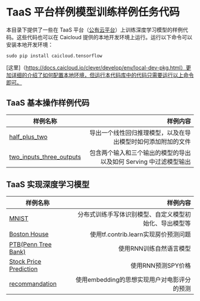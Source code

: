 # TaaS 平台样例模型训练样例任务代码

本目录下提供了一些在 TaaS 平台（[公有云平台](https://taas.caicloud.io)）上训练深度学习模型的样例代码。这些代码也可以在 Caicloud 提供的本地开发环境上运行。运行以下命令可以安装本地开发环境：

```
sudo pip install caicloud.tensorflow
```

[这里]（https://docs.caicloud.io/clever/develop/env/local-dev-pkg.html）更加详细的介绍了如何配置本地环境，但运行本代码库中的代码只需要运行以上命令即可。


## TaaS 基本操作样例代码

|    样例名称                   |              样例内容                    |
| ----------------------------- | ----------------------------------------:|
| [half\_plus\_two](https://github.com/caicloud/taas-examples/tree/master/half_plus_two)        | 导出一个线性回归推理模型，以及在导出模型时如何添加附加的文件   | 
| [two\_inputs\_three\_outputs](https://github.com/caicloud/taas-examples/tree/master/two_inputs_three_outputs)        |   包含两个输入和三个输出的模型的导出以及如何 Serving 中过滤模型输出   | 


## TaaS 实现深度学习模型

|    样例名称                   |              样例内容                    |
| ----------------------------- | ----------------------------------------:|
| [MNIST](https://github.com/caicloud/taas-examples/tree/master/mnist)      | 分布式训练手写体识别模型、自定义模型初始化、导出模型等   | 
| [Boston House](https://github.com/caicloud/taas-examples/tree/master/boston_house)      | 使用tf.contrib.learn实现房价预测问题  | 
| [PTB(Penn Tree Bank)](https://github.com/caicloud/taas-examples/tree/master/ptb)      | 使用RNN训练自然语言模型  | 
| [Stock Price Prediction](https://github.com/caicloud/taas-examples/tree/master/time_series/stock_price) | 使用RNN预测SPY价格 |
| [recommandation](https://github.com/caicloud/taas-examples/tree/master/recommandation) | 使用embedding的思想实现用户对电影评分的预测  |






